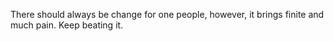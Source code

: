 There should always be change for one people, however, it brings finite and much pain. Keep beating it.
